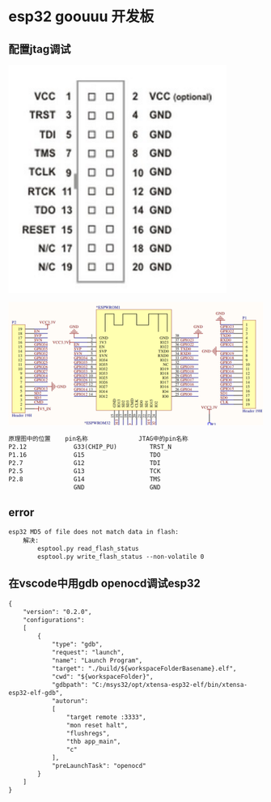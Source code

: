 # esp32 goouuu 开发板

## 配置jtag调试

![](images/2020-09-07-20-26-13_jtag.png)

![](images/2020-09-07-20-29-52_schema.png)

	原理图中的位置    pin名称              JTAG中的pin名称
	P2.12             G33(CHIP_PU)         TRST_N
	P1.16             G15                  TDO
	P2.7              G12                  TDI
	P2.5              G13                  TCK
	P2.8              G14                  TMS
	                  GND                  GND

## error

	esp32 MD5 of file does not match data in flash:
		解决:
			esptool.py read_flash_status
			esptool.py write_flash_status --non-volatile 0

## 在vscode中用gdb openocd调试esp32

	{
		"version": "0.2.0",
		"configurations":
		[
			{
				"type": "gdb",
				"request": "launch",
				"name": "Launch Program",
				"target": "./build/${workspaceFolderBasename}.elf",
				"cwd": "${workspaceFolder}",
				"gdbpath": "C:/msys32/opt/xtensa-esp32-elf/bin/xtensa-esp32-elf-gdb",
				"autorun":
				[
					"target remote :3333",
					"mon reset halt",
					"flushregs",
					"thb app_main",
					"c"
				],
				"preLaunchTask": "openocd"
			}
		]
	}
